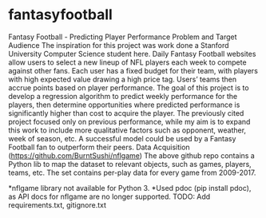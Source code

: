 # fantasyfootball
Fantasy Football - Predicting Player Performance
Problem and Target Audience
The inspiration for this project was work done a Stanford University Computer Science student here. Daily Fantasy Football websites allow users to select a new lineup of NFL players each week to compete against other fans. Each user has a fixed budget for their team, with players with high expected value drawing a high price tag. Users’ teams then accrue points based on player performance. The goal of this project is to develop a regression algorithm to predict weekly performance for the players, then determine opportunities where predicted performance is significantly higher than cost to acquire the player. The previously cited project focused only on previous performance, while my aim is to expand this work to include more qualitative factors such as opponent, weather, week of season, etc. A successful model could be used by a Fantasy Football fan to outperform their peers.
Data Acquisition (https://github.com/BurntSushi/nflgame)
The above github repo contains a Python lib to map the dataset to relevant objects, such as games, players, teams, etc. The set contains per-play data for every game from 2009-2017.

*nflgame library not available for Python 3.
*Used pdoc (pip install pdoc), as API docs for nflgame are no longer supported. 
TODO:
Add requirements.txt, gitignore.txt
